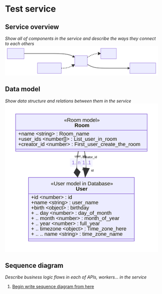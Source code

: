 # Test service
## Service overview
_Show all of components in the service and describe the ways they connect to each others_
![Service overview](resources/svg/overview.svg)

## Data model
_Show data structure and relations between them in the service_
![Data model](resources/svg/data_model.svg)

## Sequence diagram
_Describe business logic flows in each of APIs, workers... in the service_
1. [Begin write sequence diagram from here](api_sequence_diagram/Begin_write_sequence_diagram_from_here)


